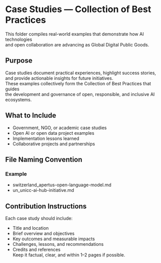 # Case Studies — Collection of Best Practices

This folder compiles real-world examples that demonstrate how AI technologies  
and open collaboration are advancing as Global Digital Public Goods.

## Purpose
Case studies document practical experiences, highlight success stories,  
and provide actionable insights for future initiatives.  
These examples collectively form the Collection of Best Practices that guides  
the development and governance of open, responsible, and inclusive AI ecosystems.

## What to Include
- Government, NGO, or academic case studies  
- Open AI or open data project examples  
- Implementation lessons learned  
- Collaborative projects and partnerships

## File Naming Convention
### Example
- switzerland_apertus-open-language-model.md  
- un_unicc-ai-hub-initiative.md

## Contribution Instructions
Each case study should include:
- Title and location  
- Brief overview and objectives  
- Key outcomes and measurable impacts  
- Challenges, lessons, and recommendations  
- Credits and references  
Keep it factual, clear, and within 1–2 pages if possible.